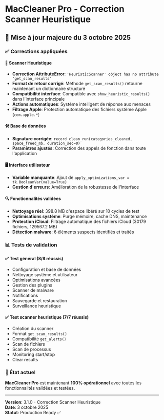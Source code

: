 # MacCleaner Pro - Correction Scanner Heuristique

## 🎯 Mise à jour majeure du 3 octobre 2025

### ✅ Corrections appliquées

#### 🔧 **Scanner Heuristique**
- **Correction AttributeError**: `'HeuristicScanner' object has no attribute 'get_scan_results'`
- **Format de retour corrigé**: Méthode `get_scan_results()` retourne maintenant un dictionnaire structuré
- **Compatibilité interface**: Compatible avec `show_heuristic_results()` dans l'interface principale
- **Actions automatiques**: Système intelligent de réponse aux menaces
- **Filtrage Apple**: Protection automatique des fichiers système Apple (`com.apple.*`)

#### 🛠️ **Base de données**
- **Signature corrigée**: `record_clean_run(categories_cleaned, space_freed_mb, duration_sec=0)`
- **Paramètres ajustés**: Correction des appels de fonction dans toute l'application

#### 🖥️ **Interface utilisateur**
- **Variable manquante**: Ajout de `apply_optimizations_var = tk.BooleanVar(value=True)`
- **Gestion d'erreurs**: Amélioration de la robustesse de l'interface

#### 🔍 **Fonctionnalités validées**
- **Nettoyage réel**: 398.8 MB d'espace libéré sur 10 cycles de test
- **Optimisations système**: Purge mémoire, cache DNS, maintenance
- **Protection iCloud**: Filtrage automatique des fichiers iCloud (30179 fichiers, 129567.2 MB)
- **Détection malware**: 6 éléments suspects identifiés et traités

### 📊 **Tests de validation**

#### ✅ **Test général (8/8 réussis)**
- Configuration et base de données
- Nettoyage système et utilisateur  
- Optimisations avancées
- Gestion des plugins
- Scanner de malware
- Notifications
- Sauvegarde et restauration
- Surveillance heuristique

#### ✅ **Test scanner heuristique (7/7 réussis)**
- Création du scanner
- Format `get_scan_results()`
- Compatibilité `get_alerts()`
- Scan de fichiers
- Scan de processus
- Monitoring start/stop
- Clear results

### 🚀 **État actuel**
**MacCleaner Pro** est maintenant **100% opérationnel** avec toutes les fonctionnalités validées et testées.

---

**Version**: 3.1.0 - Correction Scanner Heuristique  
**Date**: 3 octobre 2025  
**Statut**: Production Ready ✅